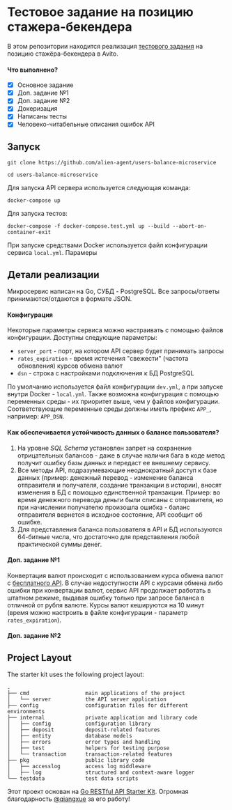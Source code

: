 # Тестовое задание на позицию стажера-бекендера
В этом репозитории находится реализация [тестового задания](https://github.com/avito-tech/autumn-2021-intern-assignment)
на позицию стажёра-бекендера в Avito.
#### Что выполнено?
- [x] Основное задание
- [x] Доп. задание №1
- [x] Доп. задание №2
- [x] Докеризация
- [x] Написаны тесты
- [x] Человеко-читабельные описания ошибок API
## Запуск
```
git clone https://github.com/alien-agent/users-balance-microservice

cd users-balance-microservice
```
Для запуска API сервера используется следующая команда:
```
docker-compose up
```
Для запуска тестов:
```
docker-compose -f docker-compose.test.yml up --build --abort-on-container-exit
```
При запуске средствами Docker используется файл конфигурации сервиса `local.yml`. Парамеры
## Детали реализации
Микросервис написан на Go, СУБД - PostgreSQL. Все запросы/ответы принимаются/отдаются в формате JSON.

#### Конфигурация
Некоторые параметры сервиса можно настраивать с помощью файлов конфигурации. Доступны следующие параметры:
 - `server_port` - порт, на котором API сервер будет принимать запросы
 - `rates_expiration` - время истечения "свежести" (частота обновления) курсов обмена валют
 - `dsn` - строка с настройками подключения к БД PostgreSQL

По умолчанию используется файл конфигурации `dev.yml`, а при запуске внутри Docker - `local.yml`. Также возможна 
конфигурация с помощью переменных среды - их приоритет выше, чем у файлов конфигурации. Соответствующие переменные среды
должны иметь префикс `APP_`, например: `APP_DSN`.


#### Как обеспечивается устойчивость данных о балансе пользователя?
1. На уровне *SQL Schema* установлен запрет на сохранение отрицательных балансов - даже в случае наличия бага в коде метод
получит ошибку базы данных и передаст ее внешнему сервису.
2. Все методы API, подразумевающие неоднократный доступ к базе данных (пример: денежный перевод - изменение баланса 
отправителя и получателя, создание транзакции в истории), вносят изменения в БД с помощью единственной транзакции. Пример:
во время денежного перевода деньги были списаны с отправителя, но при начислении получателю произошла ошибка - баланс отправителя
вернется в исходное состояние, API сообщит об ошибке.
3. Для представления баланса пользователя в API и БД используются 64-битные числа, что достаточно для представления любой
практической суммы денег.

#### Доп. задание №1
Конвертация валют происходит с использованием курса обмена валют с [бесплатного API](https://api.exchangerate.host/latest).
В случае недоступности API с курсами обмена либо ошибки при конвертации валют, сервис API продолжает работать в штатном
режиме, выдавая ошибку только при запросе баланса в отличной от рубля валюте. Курсы валют кешируются на 10 минут (время
можно настроить в файле конфигурации - параметр `rates_expiration`). 

#### Доп. задание №2


## Project Layout

The starter kit uses the following project layout:

```
.
├── cmd                  main applications of the project
│   └── server           the API server application
├── config               configuration files for different environments
├── internal             private application and library code
│   ├── config           configuration library
│   ├── deposit          deposit-related features
│   ├── entity           database models
│   ├── errors           error types and handling
│   ├── test             helpers for testing purpose
│   └── transaction      transaction-related features
├── pkg                  public library code
│   ├── accesslog        access log middleware
│   ├── log              structured and context-aware logger
└── testdata             test data scripts
```

Этот проект основан на [Go RESTful API Starter Kit](https://github.com/qiangxue/go-rest-api).
Огромная благодарность [@qiangxue](https://github.com/qiangxue) за его работу!